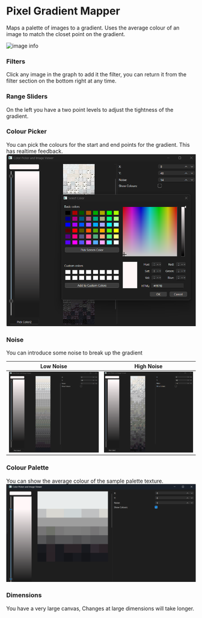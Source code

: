 # Pixel Gradient Mapper
Maps a palette of images to a gradient. Uses the average colour of an image 
to match the closet point on the gradient.

![image info](./docs/app_demo.gif)


### Filters
Click any image in the graph to add it the filter, you can return it from the filter section on
the bottom right at any time.

### Range Sliders
On the left you have a two point levels to adjust the tightness of the gradient.

### Colour Picker
You can pick the colours for the start and end points for the gradient.
This has realtime feedback.
![image info](./docs/col_picker.png)

### Noise
You can introduce some noise to break up the gradient 

|              Low Noise              |              High Noise              |
|:-----------------------------------:|:------------------------------------:|
| ![image info](./docs/noise_low.png) | ![image info](./docs/noise_high.png) |


### Colour Palette
You can show the average colour of the sample palette texture.
![image info](./docs/colours.png)

### Dimensions
You have a very large canvas, Changes at large dimensions will take longer.
